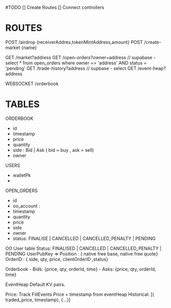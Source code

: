 
#TODO 
[] Create Routes 
[] Connect controllers 


# ROUTES

POST /airdrop {receiverAddres,tokenMintAddress,amount}
POST /create-market {name}

GET /market?address
GET /open-orders?owner=address // supabase - select * from open_orders where owner == 'address' AND status = 'pending'
GET /trade-history?address // supbase - select 
GET /event-heap?address

WEBSOCKET /orderbook 


# TABLES
ORDERBOOK
- id 
- timestamp
- price 
- quantity
- side : Bid | Ask ( bid = buy , ask = sell)
- owner 

USERS
- walletPk 
- 

OPEN_ORDERS 
- id
- oo_account : 
- timestamp 
- quantity
- price 
- side 
- owner 
- status: FINALISE | CANCELLED | CANCELLED_PENALTY | PENDING  


OO User table 
Status: FINALISED | CANCELLED | CANCELLED_PENALTY | PENDING
UserPubKey => 
	Position : { native free base, native free quote}
	OrderID : { side, qty, price, clientOrderID ,status}

Orderbook 
     - Bids: {price, qty, orderId, time}
     - Asks: {price, qty, orderId, time}

EventHeap
	Default KV pairs.

Price: 
Track FillEvents Price + timestamp from eventHeap
Historical: [{ traded_price, timestamp}, {...}]
